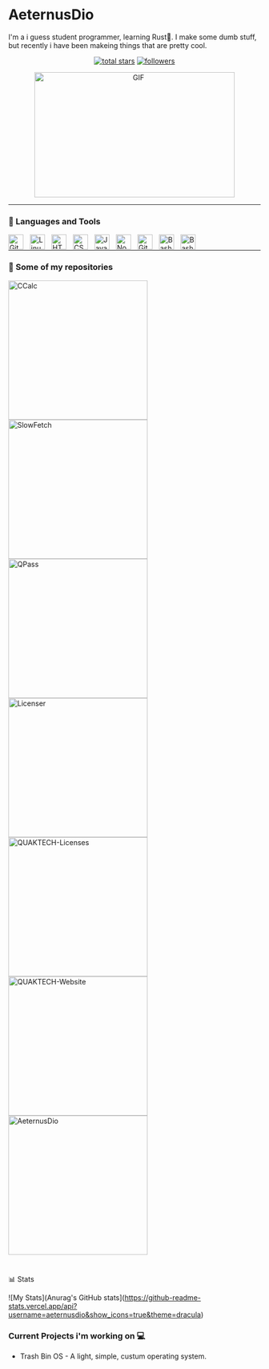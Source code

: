 # AeternusDio
I'm a i guess student programmer, learning Rust🦀. I make some dumb stuff, 
but recently i have been makeing things that are pretty cool.
<p align="center">
  <a href="https://github.com/AeternusDio?tab=repositories&sort=stargazers">
    <img alt="total stars" title="Total stars on GitHub" src="https://custom-icon-badges.demolab.com/github/stars/AeternusDio?color=55960c&style=for-the-badge&labelColor=488207&logo=star"/></a>
  <a href="https://github.com/AeternusDio?tab=followers">
    <img alt="followers" title="Follow me on Github" src="https://custom-icon-badges.demolab.com/github/followers/AeternusDio?color=236ad3&labelColor=1155ba&style=for-the-badge&logo=person-add&label=Follow&logoColor=white"/></a>
</p>

<p align="center">
  <img src="https://media3.giphy.com/media/v1.Y2lkPTc5MGI3NjExbXU2bHhweXF2NTkwZ28xbHl0MXRmdWtrcXVubWcwdWFmamR2aDNtOSZlcD12MV9pbnRlcm5hbF9naWZfYnlfaWQmY3Q9Zw/9jVAv94PRzPoc/giphy.webp" alt="GIF" style="display: block; margin: 0 auto; width: 400px; height: 250px;">
</p>

---

### 🧰 Languages and Tools

<img align="left" alt="Git" width="30px" style="padding-right:10px;" src="https://cdn.jsdelivr.net/gh/devicons/devicon/icons/git/git-original.svg" />
<img align="left" alt="Linux" width="30px" style="padding-right:10px;" src="https://cdn.jsdelivr.net/gh/devicons/devicon/icons/linux/linux-original.svg" />
<img align="left" alt="HTML" width="30px" style="padding-right:10px;" src="https://cdn.jsdelivr.net/gh/devicons/devicon/icons/html5/html5-plain.svg" />
<img align="left" alt="CSS" width="30px" style="padding-right:10px;" src="https://cdn.jsdelivr.net/gh/devicons/devicon/icons/css3/css3-plain.svg" />
<img align="left" alt="JavaScript" width="30px" style="padding-right:10px;" src="https://cdn.jsdelivr.net/gh/devicons/devicon/icons/javascript/javascript-plain.svg" />
<img align="left" alt="NodeJS" width="30px" style="padding-right:10px;" src="https://cdn.jsdelivr.net/gh/devicons/devicon/icons/nodejs/nodejs-original.svg" />
<img align="left" alt="GitHub" width="30px" style="padding-right:10px;" src="https://cdn.jsdelivr.net/gh/devicons/devicon/icons/github/github-original.svg" />
<img align="left" alt="Bash" width="30px" style="padding-right:10px;" src="https://cdn.jsdelivr.net/gh/devicons/devicon/icons/bash/bash-original.svg" />
<img align="left" alt="Bash" width="30px" style="padding-right:10px;" src="https://cdn.jsdelivr.net/gh/devicons/devicon/icons/rust/rust-original.svg" />

<br>

---

### 📕 Some of my repositories
<p align=left>   
  <a href="https://github.com/QUAKTECH/CCalc"><img width="278" src="https://denvercoder1-github-readme-stats.vercel.app/api/pin/?username=QUAKTECH&repo=CCalc&theme=react&bg_color=1F222E&title_color=F85D7F&hide_border=true&icon_color=F8D866&show_icons=false" alt="CCalc"></a>
  <a href="https://github.com/QUAKTECH/SlowFetch"><img width="278" src="https://denvercoder1-github-readme-stats.vercel.app/api/pin/?username=QUAKTECH&repo=SlowFetch&theme=react&bg_color=1F222E&title_color=F85D7F&hide_border=true&icon_color=F8D866&show_icons=false" alt="SlowFetch"></a>
  <a href="https://github.com/QUAKTECH/QPass"><img width="278" src="https://denvercoder1-github-readme-stats.vercel.app/api/pin/?username=QUAKTECH&repo=QPass&theme=react&bg_color=1F222E&title_color=F85D7F&hide_border=true&icon_color=F8D866&show_icons=false" alt="QPass"></a>
  <a href="https://github.com/QUAKTECH/Licenser"><img width="278" src="https://denvercoder1-github-readme-stats.vercel.app/api/pin/?username=QUAKTECH&repo=Licenser&theme=react&bg_color=1F222E&title_color=F85D7F&hide_border=true&icon_color=F8D866&show_icons=false" alt="Licenser"></a>
  <a href="https://github.com/QUAKTECH/QUAKTECH-Licenses"><img width="278" src="https://denvercoder1-github-readme-stats.vercel.app/api/pin/?username=QUAKTECH&repo=QUAKTECH-Licenses&theme=react&bg_color=1F222E&title_color=F85D7F&hide_border=true&icon_color=F8D866&show_icons=false" alt="QUAKTECH-Licenses"></a>
  <a href="https://github.com/QUAKTECH/QUAKTECH-Website"><img width="278" src="https://denvercoder1-github-readme-stats.vercel.app/api/pin/?username=QUAKTECH&repo=QUAKTECH-Website&theme=react&bg_color=1F222E&title_color=F85D7F&hide_border=true&icon_color=F8D866&show_icons=false" alt="QUAKTECH-Website"></a>
  <a href="https://github.com/AeternusDio/AeternusDio"><img width="278" src="https://denvercoder1-github-readme-stats.vercel.app/api/pin/?username=AeternusDio&repo=AeternusDio&theme=react&bg_color=1F222E&title_color=F85D7F&hide_border=true&icon_color=F8D866&show_icons=false" alt="AeternusDio"></a>
</p>

#

📊 Stats

![My Stats](Anurag's GitHub stats](https://github-readme-stats.vercel.app/api?username=aeternusdio&show_icons=true&theme=dracula)


### Current Projects i'm working on 💻
- Trash Bin OS - A light, simple, custum operating system.
